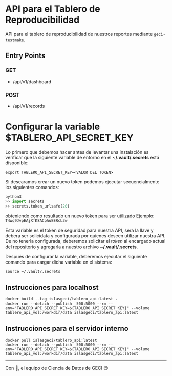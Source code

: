# API para el Tablero de Reproducibilidad

API para el tablero de reproducibilidad de nuestros reportes mediante `geci-testmake`.

## Entry Points

### GET

- /api/v1/dashboard

### POST

- /api/v1/records

# Configurar la variable __$TABLERO_API_SECRET_KEY__
Lo primero que debemos hacer antes de levantar una instalación es verificar que la siguiente
variable de entorno en el __~/.vault/.secrets__ está disponible:

```shell
export TABLERO_API_SECRET_KEY=<VALOR DEL TOKEN>
```
Si desearamos crear un nuevo token podemos ejecutar secuencialmente los siguientes comandos:
```python
python3
>> import secrets
>> secrets.token_urlsafe(20)
```
obteniendo como resultado un nuevo token para ser utilizado
Ejemplo: `T4wq9JvpEAjXfK8ACpAuEERcL3w`

Esta variable es el token de seguridad para nuestra API, sera la llave y debera ser solicidata y configurada por quienes deseen utilizar nuestra API. De no tenerla configurada, deberemos solicitar el _token_ al encargado actual del
repositorio y agregarla a nuestro archivo __~/.vault/.secrets__.

Después de configurar la variable, deberemos ejecutar el siguiente comando para cargar dicha variable en el sistema:

```shell
source ~/.vault/.secrets
```


## Instrucciones para localhost

```
docker build --tag islasgeci/tablero_api:latest .
docker run --detach --publish  500:5000 --rm --env="TABLERO_API_SECRET_KEY=${TABLERO_API_SECRET_KEY}" --volume tablero_api_vol:/workdir/data islasgeci/tablero_api:latest
```

## Instrucciones para el servidor interno

```
docker pull islasgeci/tablero_api:latest
docker run --detach --publish  500:5000 --rm --env="TABLERO_API_SECRET_KEY=${TABLERO_API_SECRET_KEY}" --volume tablero_api_vol:/workdir/data islasgeci/tablero_api:latest
```



---

Con 💖, el equipo de Ciencia de Datos de GECI 😊
